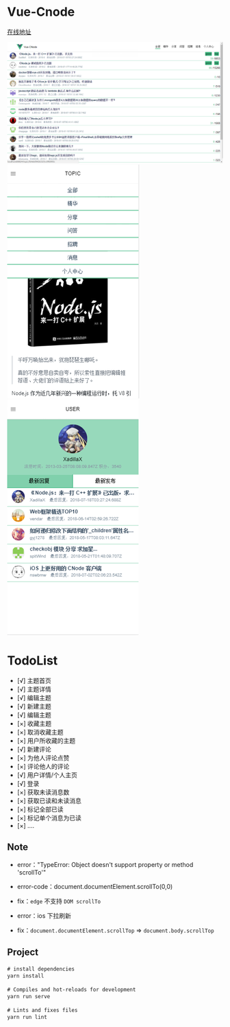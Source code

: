 # Vue-Cnode

[在线地址](http://vuecnode.runtua.cn/)

![home](./shot/home.png)
![topic](./shot/topic-m.png)![user](./shot/user-m.png)

# TodoList

- [√] 主题首页
- [√] 主题详情
- [√] 编辑主题
- [√] 新建主题
- [√] 编辑主题
- [×] 收藏主题
- [×] 取消收藏主题
- [×] 用户所收藏的主题
- [√] 新建评论
- [×] 为他人评论点赞
- [×] 评论他人的评论
- [√] 用户详情/个人主页
- [√] 登录
- [×] 获取未读消息数
- [×] 获取已读和未读消息
- [×] 标记全部已读
- [×] 标记单个消息为已读
- [×] ....

## Note

- error："TypeError: Object doesn't support property or method 'scrollTo'"
- error-code：document.documentElement.scrollTo(0,0)
- fix：`edge` 不支持 `DOM scrollTo`

- error：ios 下拉刷新
- fix：`document.documentElement.scrollTop` => `document.body.scrollTop`

## Project

```
# install dependencies
yarn install

# Compiles and hot-reloads for development
yarn run serve

# Lints and fixes files
yarn run lint
```
